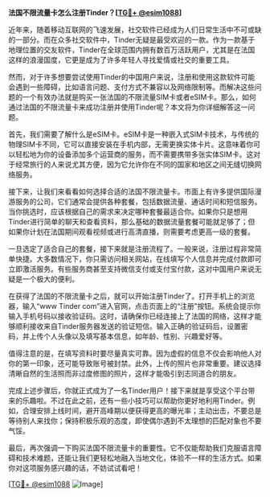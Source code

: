 **法国不限流量卡怎么注册Tinder？[[TG💪+ @esim1088](https://t.me/s/esim1088)]**

近年来，随着移动互联网的飞速发展，社交软件已经成为人们日常生活中不可或缺的一部分。而在众多社交软件中，Tinder无疑是最受欢迎的一款。作为一款基于地理位置的交友软件，Tinder在全球范围内拥有数百万活跃用户，尤其是在法国这样的浪漫国度，它更是成为了许多年轻人寻找爱情或社交的重要工具。

然而，对于许多想要尝试使用Tinder的中国用户来说，注册和使用这款软件可能会遇到一些障碍，比如语言问题、支付方式不兼容以及网络限制等。而解决这些问题的一个有效办法就是购买一张法国的不限流量SIM卡或者eSIM卡。那么，如何通过法国的不限流量卡来成功注册并使用Tinder呢？本文将为你详细解答这一问题。

首先，我们需要了解什么是eSIM卡。eSIM卡是一种嵌入式SIM卡技术，与传统的物理SIM卡不同，它可以直接安装在手机内部，无需更换实体卡片。这意味着你可以轻松地为你的设备添加多个运营商的服务，而不需要携带多张实体SIM卡。这对于经常旅行的人来说尤其方便，因为它允许你在不同的国家和地区之间无缝切换网络服务。

接下来，让我们来看看如何选择合适的法国不限流量卡。市面上有许多提供国际漫游服务的公司，它们通常会提供各种套餐，包括数据流量、通话时间和短信服务。当你挑选时，应该根据自己的需求来决定哪种套餐最适合你。如果你只是想用Tinder进行简单的聊天和查看资料，那么基础的数据流量套餐可能就足够了；但如果你计划在法国期间观看视频或进行高清直播，则需要考虑更高一级的套餐。

一旦选定了适合自己的套餐，接下来就是注册流程了。一般来说，注册过程非常简单快捷。大多数情况下，你只需访问相关网站，在线填写个人信息并完成付款即可立即激活服务。有些服务商甚至支持微信支付或支付宝付款，这对中国用户来说无疑是一个极大的便利。

在获得了法国的不限流量卡之后，就可以开始注册Tinder了。打开手机上的浏览器，输入“www Tinder com”进入官网，点击页面上的“注册”按钮。系统会提示你输入手机号码以接收验证码。这时，请确保你已经连接上了法国的网络，这样才能够顺利接收来自Tinder服务器发送的验证短信。输入正确的验证码后，设置密码，并上传个人头像以及填写基本信息，如年龄、性别、兴趣爱好等。

值得注意的是，在填写资料时要尽量真实可靠。因为虚假的信息不仅会影响他人对你的第一印象，还可能导致账号被封禁。此外，上传的照片也非常重要。建议选择清晰自然的生活照而非过度修图的照片，这样才能吸引到志同道合的朋友。

完成上述步骤后，你就正式成为了一名Tinder用户！接下来就是享受这个平台带来的乐趣啦。不过在此之前，还有一些小技巧可以帮助你更好地利用Tinder。例如，合理安排上线时间，避开高峰期以便获得更高的曝光率；主动出击，不要总是等待别人来找你；保持积极乐观的态度，即使偶尔遇到不太理想的匹配对象也不要气馁。

最后，再次强调一下购买法国不限流量卡的重要性。它不仅能帮助我们克服语言障碍和技术难题，还能让我们更轻松地融入当地文化，体验不一样的生活方式。如果你对这项服务感兴趣的话，不妨试试看吧！

[[TG💪+ @esim1088](https://t.me/s/esim1088) ![Image](https://i.postimg.cc/4NQfJmqS/Snipaste-2025-05-13-00-14-12.png)]